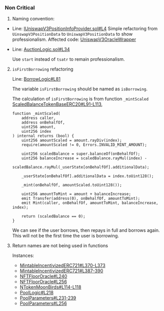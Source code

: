 ### Non Critical

1. Naming convention: 
- Line: [IUniswapV3PositionInfoProvider.sol#L4](https://github.com/code-423n4/2022-11-paraspace/blob/c6820a279c64a299a783955749fdc977de8f0449/paraspace-core/contracts/interfaces/IUniswapV3PositionInfoProvider.sol#L4)
Simple refactoring from `UinswapV3PositionData` to `UniswapV3PositionData` to show professionalism. 
Affected code: [UniswapV3OracleWrapper](https://github.com/code-423n4/2022-11-paraspace/blob/c6820a279c64a299a783955749fdc977de8f0449/paraspace-core/contracts/misc/UniswapV3OracleWrapper.sol)
- Line: [AuctionLogic.sol#L34](https://github.com/code-423n4/2022-11-paraspace/blob/c6820a279c64a299a783955749fdc977de8f0449/paraspace-core/contracts/protocol/libraries/logic/AuctionLogic.sol#L34)
    
    Use `start` instead of `tsatr` to remain professionalism.
    
2. `isFirstBorrowing` refactoring
    
     Line: [BorrowLogic#L81](https://github.com/code-423n4/2022-11-paraspace/blob/c6820a279c64a299a783955749fdc977de8f0449/paraspace-core/contracts/protocol/libraries/logic/BorrowLogic.sol#L81)
    
    The variable `isFirstBorrowing` should be named as `isBorrowing`.
    
    The calculation of `isFirstBorrowing` is from function `_mintScaled`  [ScaledBalanceTokenBaseERC20#L91-L113](https://github.com/code-423n4/2022-11-paraspace/blob/c6820a279c64a299a783955749fdc977de8f0449/paraspace-core/contracts/protocol/tokenization/base/ScaledBalanceTokenBaseERC20.sol#L91-L113), 
    
    ```solidity
    function _mintScaled(
        address caller,
        address onBehalfOf,
        uint256 amount,
        uint256 index
    ) internal returns (bool) {
        uint256 amountScaled = amount.rayDiv(index);
        require(amountScaled != 0, Errors.INVALID_MINT_AMOUNT);
    
        uint256 scaledBalance = super.balanceOf(onBehalfOf);
        uint256 balanceIncrease = scaledBalance.rayMul(index) -
            scaledBalance.rayMul(_userState[onBehalfOf].additionalData);
    
        _userState[onBehalfOf].additionalData = index.toUint128();
    
        _mint(onBehalfOf, amountScaled.toUint128());
    
        uint256 amountToMint = amount + balanceIncrease;
        emit Transfer(address(0), onBehalfOf, amountToMint);
        emit Mint(caller, onBehalfOf, amountToMint, balanceIncrease, index);
    
        return (scaledBalance == 0);
    }
    ```
    
    We can see if the user borrows, then repays in full and borrows again. This will not be the first time the user is borrowing. 
    
3. Return names are not being used in functions
    
    Instances:
    
    - [MintableIncentivizedERC721#L370-L373](https://github.com/code-423n4/2022-11-paraspace/blob/c6820a279c64a299a783955749fdc977de8f0449/paraspace-core/contracts/protocol/tokenization/base/MintableIncentivizedERC721.sol#L370-L373)
    - [MintableIncentivizedERC721#L387-390](https://github.com/code-423n4/2022-11-paraspace/blob/c6820a279c64a299a783955749fdc977de8f0449/paraspace-core/contracts/protocol/tokenization/base/MintableIncentivizedERC721.sol#L387-L390)
    - [NFTFloorOracle#L240](https://github.com/code-423n4/2022-11-paraspace/blob/c6820a279c64a299a783955749fdc977de8f0449/paraspace-core/contracts/misc/NFTFloorOracle.sol#L240https://github.com/code-423n4/2022-11-paraspace/blob/c6820a279c64a299a783955749fdc977de8f0449/paraspace-core/tmp/NFTFloorOracle.sol#L240)
    - [NFTFloorOracle#L256](https://github.com/code-423n4/2022-11-paraspace/blob/c6820a279c64a299a783955749fdc977de8f0449/paraspace-core/contracts/misc/NFTFloorOracle.sol#L256)
    - [NTokenMoonBirds#L114-L118](https://github.com/code-423n4/2022-11-paraspace/blob/c6820a279c64a299a783955749fdc977de8f0449/paraspace-core/contracts/protocol/tokenization/NTokenMoonBirds.sol#L114-L118)
    - [PoolLogic#L218](https://github.com/code-423n4/2022-11-paraspace/blob/c6820a279c64a299a783955749fdc977de8f0449/paraspace-core/contracts/protocol/libraries/logic/PoolLogic.sol#L218)
    - [PoolParameters#L231-239](https://github.com/code-423n4/2022-11-paraspace/blob/c6820a279c64a299a783955749fdc977de8f0449/paraspace-core/contracts/protocol/pool/PoolParameters.sol#L231-L239)
    - [PoolParameters#L256](https://github.com/code-423n4/2022-11-paraspace/blob/c6820a279c64a299a783955749fdc977de8f0449/paraspace-core/contracts/protocol/pool/PoolParameters.sol#L256)
